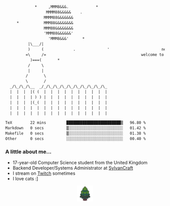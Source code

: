 ```txt
             *     ,MMM8&&&.            *
                  MMMM88&&&&&    .
                 MMMM88&&&&&&&
     *           MMM88&&&&&&&&
                 MMM88&&&&&&&&
                 'MMM88&&&&&&'
                   'MMM8&&&'      *
          |\___/|
          )     (             .              '                       newty.dev
         =\     /=                                          welcome to my github page (:
           )===(       *
          /     \
          |     |
         /       \
         \       /
  _/\_/\_/\__  _/_/\_/\_/\_/\_/\_/\_/\_/\_/\_
  |  |  |  |( (  |  |  |  |  |  |  |  |  |  |
  |  |  |  | ) ) |  |  |  |  |  |  |  |  |  |
  |  |  |  |(_(  |  |  |  |  |  |  |  |  |  |
  |  |  |  |  |  |  |  |  |  |  |  |  |  |  |
  |  |  |  |  |  |  |  |  |  |  |  |  |  |  |
```

<!--START_SECTION:waka-->

```txt
TeX        22 mins         ████████████████████████▒   96.80 %
Markdown   0 secs          ▒░░░░░░░░░░░░░░░░░░░░░░░░   01.42 %
Makefile   0 secs          ▒░░░░░░░░░░░░░░░░░░░░░░░░   01.38 %
Other      0 secs          ░░░░░░░░░░░░░░░░░░░░░░░░░   00.40 %
```

<!--END_SECTION:waka-->

### A little about me...

- 17-year-old Computer Science student from the United Kingdom
- Backend Developer/Systems Administrator at [SylvanCraft](https://sylvancraft.net/)
- I stream on [Twitch](https://twitch.tv/newtykin) sometimes
- I love cats :]


<div align="center">
    <a href="https://github.com/SylvanCraft"><img src="img/sylvancraft.png" height="50"></a>
</div>
